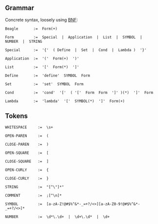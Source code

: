 
## Grammar ##

Concrete syntax, loosely using [BNF](http://en.wikipedia.org/wiki/Backus%E2%80%93Naur_Form):

    Beagle       :=  Form(+)
    
    Form         :=  Special  |  Application  |  List  |  SYMBOL  |  NUMBER  |  STRING
    
    Special      :=  '{'  ( Define  |  Set  |  Cond  |  Lambda )  '}'

    Application  :=  '('  Form(+)  ')' 
    
    List         :=  '['  Form(*)  ']'
    
    Define       :=  'define'  SYMBOL  Form

    Set          :=  'set'  SYMBOL  Form

    Cond         :=  'cond'  '['  ( '['  Form  Form  ']' )(*)  ']'  Form

    Lambda       :=  'lambda'  '['  SYMBOL(*)  ']'  Form(+)
    


## Tokens ##

    WHITESPACE     :=  \s+

    OPEN-PAREN     :=  (

    CLOSE-PAREN    :=  )

    OPEN-SQUARE    :=  [

    CLOSE-SQUARE   :=  ]

    OPEN-CURLY     :=  {

    CLOSE-CURLY    :=  }
    
    STRING         :=  "[^\"]*"

    COMMENT        :=  ;[^\n]*

    SYMBOL         :=  [a-zA-Z!@#$%^&*-_=+?/<>][a-zA-Z0-9!@#$%^&*-_=+?/<>]*

    NUMBER         :=  \d*\.\d+  |  \d+\.\d*  |  \d+

